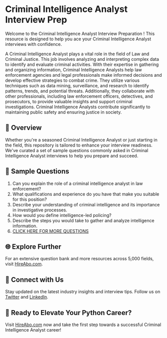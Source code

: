 # Criminal Intelligence Analyst Interview Prep

Welcome to the Criminal Intelligence Analyst Interview Preparation ! This resource is designed to help you ace your Criminal Intelligence Analyst interviews with confidence.

A Criminal Intelligence Analyst plays a vital role in the field of Law and Criminal Justice. This job involves analyzing and interpreting complex data to identify and evaluate criminal activities. With their expertise in gathering and organizing information, Criminal Intelligence Analysts help law enforcement agencies and legal professionals make informed decisions and develop effective strategies to combat crime. They utilize various techniques such as data mining, surveillance, and research to identify patterns, trends, and potential threats. Additionally, they collaborate with other professionals, including law enforcement officers, detectives, and prosecutors, to provide valuable insights and support criminal investigations. Criminal Intelligence Analysts contribute significantly to maintaining public safety and ensuring justice in society.

## 🚀 Overview

Whether you're a seasoned Criminal Intelligence Analyst or just starting in the field, this repository is tailored to enhance your interview readiness. We've curated a set of sample questions commonly asked in Criminal Intelligence Analyst interviews to help you prepare and succeed.

## 📝 Sample Questions

1. Can you explain the role of a criminal intelligence analyst in law enforcement?
2. What qualifications and experience do you have that make you suitable for this position?
3. Describe your understanding of criminal intelligence and its importance in investigative processes.
4. How would you define intelligence-led policing?
5. Describe the steps you would take to gather and analyze intelligence information.
6. [CLICK HERE FOR MORE QUESTIONS](https://hireabo.com/job/9_1_28/Criminal%20Intelligence%20Analyst)

## 🌐 Explore Further

For an extensive question bank and more resources across 5,000 fields, visit [HireAbo.com](https://www.hireabo.com).

## 📱 Connect with Us

Stay updated on the latest industry insights and interview tips. Follow us on [Twitter](https://twitter.com/hireabo) and [LinkedIn](https://www.linkedin.com/in/hire-abo-3609972a8/).

## 🚀 Ready to Elevate Your Python Career?

Visit [HireAbo.com](https://www.hireabo.com) now and take the first step towards a successful Criminal Intelligence Analyst career!